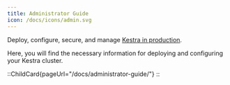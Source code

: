 ```yaml
---
title: Administrator Guide
icon: /docs/icons/admin.svg
---
```


Deploy, configure, secure, and manage [Kestra in production](../09.administrator-guide/index.md).

Here, you will find the necessary information for deploying and configuring your Kestra cluster.

::ChildCard{pageUrl="/docs/administrator-guide/"}
::